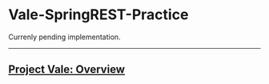 # Vale-SpringREST-Practice

Currenly pending implementation.

---

## [Project Vale: Overview](https://github.com/MorickClive/Project-Vale/blob/main/README.md)
